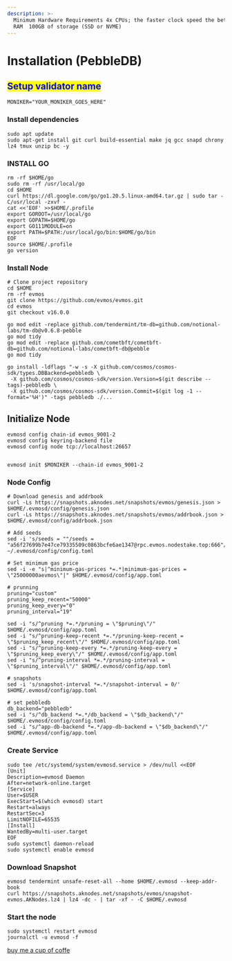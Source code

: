 ```yaml
---
description: >-
  Minimum Hardware Requirements 4x CPUs; the faster clock speed the better  8GB
  RAM  100GB of storage (SSD or NVME)
---
```


# Installation (PebbleDB)

## <mark style="color:blue;">Setup validator name</mark> <a href="#setup-validator-name" id="setup-validator-name"></a>

```
MONIKER="YOUR_MONIKER_GOES_HERE"
```

### Install dependencies <a href="#install-dependencies" id="install-dependencies"></a>

```
sudo apt update
sudo apt-get install git curl build-essential make jq gcc snapd chrony lz4 tmux unzip bc -y
```

### **INSTALL GO**

```
rm -rf $HOME/go
sudo rm -rf /usr/local/go
cd $HOME
curl https://dl.google.com/go/go1.20.5.linux-amd64.tar.gz | sudo tar -C/usr/local -zxvf -
cat <<'EOF' >>$HOME/.profile
export GOROOT=/usr/local/go
export GOPATH=$HOME/go
export GO111MODULE=on
export PATH=$PATH:/usr/local/go/bin:$HOME/go/bin
EOF
source $HOME/.profile
go version
```

### Install Node

```
# Clone project repository
cd $HOME
rm -rf evmos
git clone https://github.com/evmos/evmos.git
cd evmos
git checkout v16.0.0

go mod edit -replace github.com/tendermint/tm-db=github.com/notional-labs/tm-db@v0.6.8-pebble
go mod tidy
go mod edit -replace github.com/cometbft/cometbft-db=github.com/notional-labs/cometbft-db@pebble
go mod tidy

go install -ldflags "-w -s -X github.com/cosmos/cosmos-sdk/types.DBBackend=pebbledb \
 -X github.com/cosmos/cosmos-sdk/version.Version=$(git describe --tags)-pebbledb \
 -X github.com/cosmos/cosmos-sdk/version.Commit=$(git log -1 --format='%H')" -tags pebbledb ./...
```

## **Initialize Node**

```
evmosd config chain-id evmos_9001-2
evmosd config keyring-backend file
evmosd config node tcp://localhost:26657


evmosd init $MONIKER --chain-id evmos_9001-2
```

### Node Config

```
# Download genesis and addrbook
curl -Ls https://snapshots.aknodes.net/snapshots/evmos/genesis.json > $HOME/.evmosd/config/genesis.json
curl -Ls https://snapshots.aknodes.net/snapshots/evmos/addrbook.json > $HOME/.evmosd/config/addrbook.json

# Add seeds
sed -i 's/seeds = ""/seeds = "a56f27699b7e47ce79335509c0863bcfe6ae1347@rpc.evmos.nodestake.top:666"/' ~/.evmosd/config/config.toml

# Set minimum gas price
sed -i -e "s|^minimum-gas-prices *=.*|minimum-gas-prices = \"25000000aevmos\"|" $HOME/.evmosd/config/app.toml

# prunning
pruning="custom"
pruning_keep_recent="50000"
pruning_keep_every="0"
pruning_interval="19"

sed -i "s/^pruning *=.*/pruning = \"$pruning\"/" $HOME/.evmosd/config/app.toml
sed -i "s/^pruning-keep-recent *=.*/pruning-keep-recent = \"$pruning_keep_recent\"/" $HOME/.evmosd/config/app.toml
sed -i "s/^pruning-keep-every *=.*/pruning-keep-every = \"$pruning_keep_every\"/" $HOME/.evmosd/config/app.toml
sed -i "s/^pruning-interval *=.*/pruning-interval = \"$pruning_interval\"/" $HOME/.evmosd/config/app.toml

# snapshots
sed -i 's/snapshot-interval *=.*/snapshot-interval = 0/' $HOME/.evmosd/config/app.toml

# set pebbledb
db_backend="pebbledb"
sed -i "s/^db_backend *=.*/db_backend = \"$db_backend\"/" $HOME/.evmosd/config/config.toml
sed -i "s/^app-db-backend *=.*/app-db-backend = \"$db_backend\"/" $HOME/.evmosd/config/app.toml
```

### **Create Service**

```
sudo tee /etc/systemd/system/evmosd.service > /dev/null <<EOF
[Unit]
Description=evmosd Daemon
After=network-online.target
[Service]
User=$USER
ExecStart=$(which evmosd) start
Restart=always
RestartSec=3
LimitNOFILE=65535
[Install]
WantedBy=multi-user.target
EOF
sudo systemctl daemon-reload
sudo systemctl enable evmosd
```

### **Download Snapshot**

```
evmosd tendermint unsafe-reset-all --home $HOME/.evmosd --keep-addr-book 
curl https://snapshots.aknodes.net/snapshots/evmos/snapshot-evmos.AKNodes.lz4 | lz4 -dc - | tar -xf - -C $HOME/.evmosd
```

### Start the node

```
sudo systemctl restart evmosd
journalctl -u evmosd -f
```

[buy me a cup of coffe](https://www.paypal.com/paypalme/AbdelAkridi?country.x=NL\&locale.x=en\_US)
